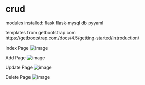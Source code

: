 # crud

modules installed: 
flask
flask-mysql db
pyyaml

templates from getbootstrap.com
https://getbootstrap.com/docs/4.5/getting-started/introduction/



Index Page
![image](https://user-images.githubusercontent.com/60088090/96366179-829ce480-1178-11eb-960f-dd3265a10008.png)


Add Page
![image](https://user-images.githubusercontent.com/60088090/96366229-ca237080-1178-11eb-972c-b93c5687292e.png)

Update Page
![image](https://user-images.githubusercontent.com/60088090/96366243-f7701e80-1178-11eb-940c-52b3c81dc0be.png)

Delete Page
![image](https://user-images.githubusercontent.com/60088090/96366261-18d10a80-1179-11eb-8ed3-d84eb02536b7.png)

